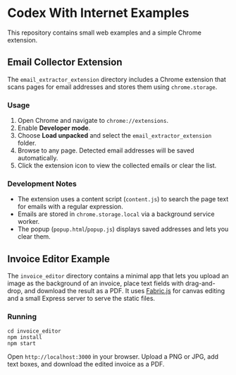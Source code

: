 # Codex With Internet Examples

This repository contains small web examples and a simple Chrome extension.

## Email Collector Extension

The `email_extractor_extension` directory includes a Chrome extension that
scans pages for email addresses and stores them using `chrome.storage`.

### Usage
1. Open Chrome and navigate to `chrome://extensions`.
2. Enable **Developer mode**.
3. Choose **Load unpacked** and select the `email_extractor_extension` folder.
4. Browse to any page. Detected email addresses will be saved automatically.
5. Click the extension icon to view the collected emails or clear the list.

### Development Notes
- The extension uses a content script (`content.js`) to search the page text
  for emails with a regular expression.
- Emails are stored in `chrome.storage.local` via a background service worker.
- The popup (`popup.html`/`popup.js`) displays saved addresses and lets you
  clear them.



## Invoice Editor Example

The `invoice_editor` directory contains a minimal app that lets you upload an image as the background of an invoice, place text fields with drag-and-drop, and download the result as a PDF. It uses [Fabric.js](https://fabricjs.com/) for canvas editing and a small Express server to serve the static files.

### Running

```
cd invoice_editor
npm install
npm start
```

Open `http://localhost:3000` in your browser. Upload a PNG or JPG, add text boxes, and download the edited invoice as a PDF.
